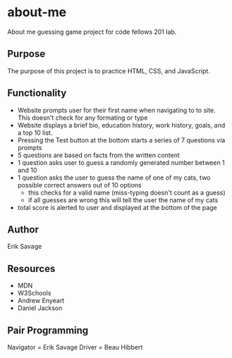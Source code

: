 # about-me
About me guessing game project for code fellows 201 lab.

## Purpose
The purpose of this project is to practice HTML, CSS, and JavaScript.

## Functionality
- Website prompts user for their first name when navigating to to site. This doesn't check for any formating or type
- Website displays a brief bio, education history, work history, goals, and a top 10 list.
- Pressing the Test button at the bottom starts a series of 7 questions via prompts
- 5 questions are based on facts from the written content
- 1 question asks user to guess a randomly generated number between 1 and 10
- 1 question asks the user to guess the name of one of my cats, two possible correct answers out of 10 options
  - this checks for a valid name (miss-typing doesn't count as a guess)
  - if all guesses are wrong this will tell the user the name of my cats
- total score is alerted to user and displayed at the bottom of the page


## Author
Erik Savage

## Resources
- MDN
- W3Schools
- Andrew Enyeart
- Daniel Jackson

## Pair Programming
Navigator = Erik Savage
Driver = Beau Hibbert
